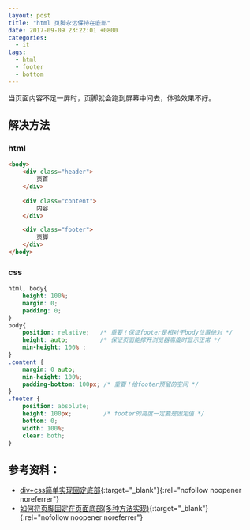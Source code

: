 ```yaml
---
layout: post
title: "html 页脚永远保持在底部"
date: 2017-09-09 23:22:01 +0800
categories:
  - it
tags:
  - html
  - footer
  - bottom
---
```


当页面内容不足一屏时，页脚就会跑到屏幕中间去，体验效果不好。

## 解决方法  
### html
```html
<body>
    <div class="header">
        页首
    </div>

    <div class="content">
        内容
    </div>

    <div class="footer">
        页脚
    </div>
</body>
```
<!-- more -->

### css
```css
html, body{ 
    height: 100%; 
    margin: 0;
    padding: 0;
}
body{ 
    position: relative;   /* 重要！保证footer是相对于body位置绝对 */  
    height: auto;         /* 保证页面能撑开浏览器高度时显示正常 */  
    min-height: 100% ;
}
.content {
    margin: 0 auto;
    min-height: 100%;
    padding-bottom: 100px; /* 重要！给footer预留的空间 */  
}
.footer {
    position: absolute;
    height: 100px;         /* footer的高度一定要是固定值 */  
    bottom: 0;
    width: 100%;
    clear: both;
}
```

## 参考资料：  
- [div+css简单实现固定底部](http://blog.sina.com.cn/s/blog_818a1e5b0100wlu6.html){:target="_blank"}{:rel="nofollow noopener noreferrer"}
- [如何将页脚固定在页面底部(多种方法实现)](http://www.jb51.net/web/76954.html){:target="_blank"}{:rel="nofollow noopener noreferrer"}
